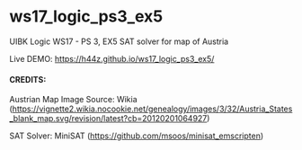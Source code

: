 # ws17_logic_ps3_ex5
UIBK Logic WS17 - PS 3, EX5 SAT solver for map of Austria

Live DEMO: https://h44z.github.io/ws17_logic_ps3_ex5/


#### CREDITS:

Austrian Map Image Source: Wikia (https://vignette2.wikia.nocookie.net/genealogy/images/3/32/Austria_States_blank_map.svg/revision/latest?cb=20120201064927)

SAT Solver: MiniSAT (https://github.com/msoos/minisat_emscripten)
